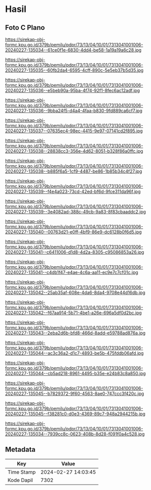# Hasil

## Foto C Plano

https://sirekap-obj-formc.kpu.go.id/379b/pemilu/pdpr/73/13/04/10/01/7313041001006-20240227-135034--61ce0f1e-6830-4dd4-be58-1a19a19a6c28.jpg

https://sirekap-obj-formc.kpu.go.id/379b/pemilu/pdpr/73/13/04/10/01/7313041001006-20240227-135035--60fb2da4-6595-4cff-890c-5e5eb37b5d35.jpg

https://sirekap-obj-formc.kpu.go.id/379b/pemilu/pdpr/73/13/04/10/01/7313041001006-20240227-135036--e5beb90a-95ba-4f74-92f1-8fec6ac12adf.jpg

https://sirekap-obj-formc.kpu.go.id/379b/pemilu/pdpr/73/13/04/10/01/7313041001006-20240227-135036--9bba24f5-d4a4-4faa-b830-9fd889ca6cf7.jpg

https://sirekap-obj-formc.kpu.go.id/379b/pemilu/pdpr/73/13/04/10/01/7313041001006-20240227-135037--07635ec4-98ec-4415-9e97-07141cd2f895.jpg

https://sirekap-obj-formc.kpu.go.id/379b/pemilu/pdpr/73/13/04/10/01/7313041001006-20240227-135038--28838cc3-356e-4d62-8051-b328f86a0ffc.jpg

https://sirekap-obj-formc.kpu.go.id/379b/pemilu/pdpr/73/13/04/10/01/7313041001006-20240227-135038--b885f6a5-1cf9-4487-be86-1b85b34c4f27.jpg

https://sirekap-obj-formc.kpu.go.id/379b/pemilu/pdpr/73/13/04/10/01/7313041001006-20240227-135039--f4e4a023-73cd-42ed-bf6d-9fce311da96f.jpg

https://sirekap-obj-formc.kpu.go.id/379b/pemilu/pdpr/73/13/04/10/01/7313041001006-20240227-135039--3e4082ad-388c-49cb-9a83-8f83cbaaddc2.jpg

https://sirekap-obj-formc.kpu.go.id/379b/pemilu/pdpr/73/13/04/10/01/7313041001006-20240227-135040--00763d21-e0ff-4bf9-86e9-dc6128b0f6d5.jpg

https://sirekap-obj-formc.kpu.go.id/379b/pemilu/pdpr/73/13/04/10/01/7313041001006-20240227-135041--c6411006-d1d8-4d2a-8305-c95086853a26.jpg

https://sirekap-obj-formc.kpu.go.id/379b/pemilu/pdpr/73/13/04/10/01/7313041001006-20240227-135041--c4db1f47-e4ae-4c6a-aa11-ec9e7c7cf01c.jpg

https://sirekap-obj-formc.kpu.go.id/379b/pemilu/pdpr/73/13/04/10/01/7313041001006-20240227-135042--25ab35af-608e-4da6-8da4-9708e44d16db.jpg

https://sirekap-obj-formc.kpu.go.id/379b/pemilu/pdpr/73/13/04/10/01/7313041001006-20240227-135042--f67aa914-5b71-4be1-a26e-696a5df0d2bc.jpg

https://sirekap-obj-formc.kpu.go.id/379b/pemilu/pdpr/73/13/04/10/01/7313041001006-20240227-135043--2eba2d6b-bfd8-466d-8add-e59788ad876a.jpg

https://sirekap-obj-formc.kpu.go.id/379b/pemilu/pdpr/73/13/04/10/01/7313041001006-20240227-135044--ac3c36a2-d1c7-4893-be5b-475fddb06afd.jpg

https://sirekap-obj-formc.kpu.go.id/379b/pemilu/pdpr/73/13/04/10/01/7313041001006-20240227-135044--cb5ad218-8961-4495-b35e-e24b83c8a850.jpg

https://sirekap-obj-formc.kpu.go.id/379b/pemilu/pdpr/73/13/04/10/01/7313041001006-20240227-135045--b7829372-9f60-4563-8ae0-747ccc3f420c.jpg

https://sirekap-obj-formc.kpu.go.id/379b/pemilu/pdpr/73/13/04/10/01/7313041001006-20240227-135045--f38281c0-d0e3-4369-89c7-948a2944215b.jpg

https://sirekap-obj-formc.kpu.go.id/379b/pemilu/pdpr/73/13/04/10/01/7313041001006-20240227-135034--7939cc8c-0623-408b-8d28-f091f0a4c528.jpg


## Metadata

| Key        | Value               |
| ---------- | ------------------- |
| Time Stamp | 2024-02-27 14:03:45 |
| Kode Dapil | 7302                |



